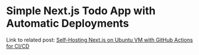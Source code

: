 # Simple Next.js Todo App with Automatic Deployments 

Link to related post: [Self-Hosting Next.js on Ubuntu VM with GitHub Actions for CI/CD](https://everythingcs.dev/blog/self-host-nextjs-pm2-ubuntu-vm-github-actions/)

